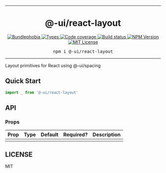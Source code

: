 <hr>
<div align="center">
  <h1 align="center">
    @-ui/react-layout
  </h1>
</div>

<p align="center">
  <a href="https://bundlephobia.com/result?p=@-ui/react-layout">
    <img alt="Bundlephobia" src="https://img.shields.io/bundlephobia/minzip/@-ui/react-layout?style=for-the-badge&labelColor=24292e">
  </a>
  <a aria-label="Types" href="https://www.npmjs.com/package/@-ui/react-layout">
    <img alt="Types" src="https://img.shields.io/npm/types/@-ui/react-layout?style=for-the-badge&labelColor=24292e">
  </a>
  <a aria-label="Code coverage report" href="https://codecov.io/gh/dash-ui/-ui">
    <img alt="Code coverage" src="https://img.shields.io/codecov/c/gh/dash-ui/-ui?style=for-the-badge&labelColor=24292e">
  </a>
  <a aria-label="Build status" href="https://travis-ci.com/dash-ui/-ui">
    <img alt="Build status" src="https://img.shields.io/travis/com/dash-ui/-ui?style=for-the-badge&labelColor=24292e">
  </a>
  <a aria-label="NPM version" href="https://www.npmjs.com/package/@-ui/react-layout">
    <img alt="NPM Version" src="https://img.shields.io/npm/v/@-ui/react-layout?style=for-the-badge&labelColor=24292e">
  </a>
  <a aria-label="License" href="https://jaredlunde.mit-license.org/">
    <img alt="MIT License" src="https://img.shields.io/npm/l/@-ui/react-layout?style=for-the-badge&labelColor=24292e">
  </a>
</p>

<pre align="center">npm i @-ui/react-layout</pre>
<hr>

Layout primitives for React using @-ui/spacing

## Quick Start

```jsx harmony
import _ from '@-ui/react-layout'
```

## API

### Props

| Prop | Type | Default | Required? | Description |
| ---- | ---- | ------- | --------- | ----------- |
|      |      |         |           |             |

## LICENSE

MIT
